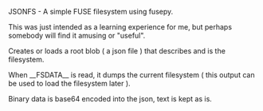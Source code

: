 JSONFS - A simple FUSE filesystem using fusepy.

This was just intended as a learning experience for me, but perhaps somebody will find it amusing or "useful".

Creates or loads a root blob ( a json file ) that describes and is the filesystem.

When \_\_FSDATA\_\_ is read, it dumps the current filesystem ( this output can be used to load the filesystem later ).

Binary data is base64 encoded into the json, text is kept as is.

